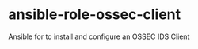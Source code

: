 ansible-role-ossec-client
=========================

Ansible for to install and configure an OSSEC IDS Client
